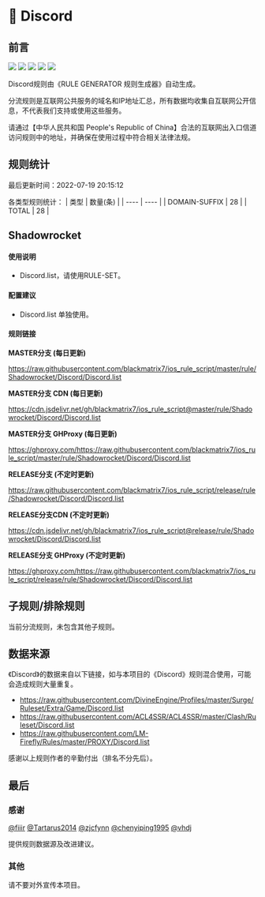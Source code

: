# 🧸 Discord

## 前言

![](https://shields.io/badge/-移除重复规则-ff69b4) ![](https://shields.io/badge/-DOMAIN与DOMAIN--SUFFIX合并-green) ![](https://shields.io/badge/-DOMAIN--SUFFIX间合并-critical) ![](https://shields.io/badge/-DOMAIN--SUFFIX与DOMAIN--KEYWORD合并-blue) ![](https://shields.io/badge/-IP--CIDR(6)合并-blueviolet) 

Discord规则由《RULE GENERATOR 规则生成器》自动生成。

分流规则是互联网公共服务的域名和IP地址汇总，所有数据均收集自互联网公开信息，不代表我们支持或使用这些服务。

请通过【中华人民共和国 People's Republic of China】合法的互联网出入口信道访问规则中的地址，并确保在使用过程中符合相关法律法规。

## 规则统计

最后更新时间：2022-07-19 20:15:12

各类型规则统计：
| 类型 | 数量(条)  | 
| ---- | ----  |
| DOMAIN-SUFFIX | 28  | 
| TOTAL | 28  | 


## Shadowrocket 

#### 使用说明
- Discord.list，请使用RULE-SET。

#### 配置建议
- Discord.list 单独使用。

#### 规则链接
**MASTER分支 (每日更新)**

https://raw.githubusercontent.com/blackmatrix7/ios_rule_script/master/rule/Shadowrocket/Discord/Discord.list

**MASTER分支 CDN (每日更新)**

https://cdn.jsdelivr.net/gh/blackmatrix7/ios_rule_script@master/rule/Shadowrocket/Discord/Discord.list

**MASTER分支 GHProxy (每日更新)**

https://ghproxy.com/https://raw.githubusercontent.com/blackmatrix7/ios_rule_script/master/rule/Shadowrocket/Discord/Discord.list

**RELEASE分支 (不定时更新)**

https://raw.githubusercontent.com/blackmatrix7/ios_rule_script/release/rule/Shadowrocket/Discord/Discord.list

**RELEASE分支CDN (不定时更新)**

https://cdn.jsdelivr.net/gh/blackmatrix7/ios_rule_script@release/rule/Shadowrocket/Discord/Discord.list

**RELEASE分支 GHProxy (不定时更新)**

https://ghproxy.com/https://raw.githubusercontent.com/blackmatrix7/ios_rule_script/release/rule/Shadowrocket/Discord/Discord.list

## 子规则/排除规则


当前分流规则，未包含其他子规则。

## 数据来源

《Discord》的数据来自以下链接，如与本项目的《Discord》规则混合使用，可能会造成规则大量重复。

- https://raw.githubusercontent.com/DivineEngine/Profiles/master/Surge/Ruleset/Extra/Game/Discord.list
- https://raw.githubusercontent.com/ACL4SSR/ACL4SSR/master/Clash/Ruleset/Discord.list
- https://raw.githubusercontent.com/LM-Firefly/Rules/master/PROXY/Discord.list


感谢以上规则作者的辛勤付出（排名不分先后）。

## 最后

### 感谢

[@fiiir](https://github.com/fiiir) [@Tartarus2014](https://github.com/Tartarus2014) [@zjcfynn](https://github.com/zjcfynn) [@chenyiping1995](https://github.com/chenyiping1995) [@vhdj](https://github.com/vhdj)

提供规则数据源及改进建议。

### 其他

请不要对外宣传本项目。